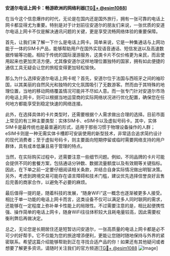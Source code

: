 **安道尔电话上网卡：畅游欧洲的网络利器[[TG💪+ @esim1088](https://t.me/s/esim1088)]**

在当今这个信息爆炸的时代，无论是在国内还是国外旅行，拥有一张可靠的电话上网卡都显得尤为重要。特别是对于计划前往安道尔的朋友们来说，一张优质的安道尔电话上网卡不仅是解决通讯问题的关键，更是享受流畅网络体验的重要保障。

首先，让我们来了解一下什么是电话上网卡。简单来说，它是一种集通话与上网功能于一体的SIM卡产品，能够帮助用户在国外实现语音通话、短信发送以及高速数据传输等功能。相较于传统的国际漫游服务，这类卡片不仅价格更为亲民，而且使用起来也更加灵活方便。尤其像安道尔这样地理位置独特的国家，拥有如此便捷的通信工具无疑会让您的旅程变得更加轻松愉快。

那么为什么选择安道尔电话上网卡呢？首先，安道尔位于法国与西班牙之间的袖珍国，以其美丽的自然风光和独特的文化氛围吸引了无数游客。然而由于其特殊的地理位置，当地的移动网络覆盖情况可能并不尽如人意。而一张专门针对安道尔市场的电话上网卡，则可以根据当地运营商的实际网络状况进行优化配置，确保您在任何地方都能享受到稳定快速的网络连接。

此外，在选择具体的卡片类型时，还需要根据个人需求做出合理的选择。目前市面上常见的有三种主要类型：实体SIM卡、eSIM卡以及虚拟号码卡。其中，实体SIM卡是最传统也是最普遍的形式，适用于那些习惯于物理设备操作的人群；eSIM卡则是一种无需实体卡槽即可安装使用的新型技术，非常适合追求简约设计的现代消费者；至于虚拟号码卡，则主要面向短期停留或临时需要网络支持的用户群体，具有成本低廉且易于管理的特点。

当然，在实际购买过程中，还需要注意一些细节问题。例如，不同品牌的卡片可能会提供不同的套餐方案，包括通话分钟数、数据流量额度以及有效期等关键指标。因此，在下单之前一定要仔细阅读相关条款，并结合自身实际情况做出明智决策。另外，考虑到跨境交易可能存在语言障碍和技术门槛，建议优先选择信誉良好且售后完善的商家合作，以避免不必要的麻烦。

最后值得一提的是，随着科技的发展，“随身WiFi”这一概念也逐渐被更多人接受。相比于单一功能的电话上网卡而言，这类设备不仅可以满足多人同时联网的需求，还能够在一定程度上弥补单卡性能上的局限性。不过需要注意的是，相比起便携性强、操作简单的电话上网卡，随身WiFi往往体积较大且耗电量较高，因此需要权衡利弊后再做决定。

总之，无论您是长期居住还是短暂访问安道尔，一张高质量的电话上网卡都是必不可少的好帮手。它不仅能为您的旅途增添便利，更能让您随时随地保持与外界的紧密联系。希望这篇介绍能够帮助到正在寻找合适产品的你！如果还有其他疑问或者想要了解更多资讯，请随时关注我们的官方频道[[TG💪+ @esim1088](https://t.me/s/esim1088) ![Image](https://i.postimg.cc/4NQfJmqS/Snipaste-2025-05-13-00-14-12.png)]